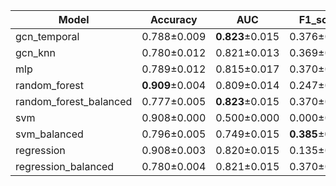 | Model | Accuracy | AUC | F1_score | GMean | Sensitivity | Specificity |
| --- | --- | --- | --- | --- | --- | --- |
| gcn_temporal | 0.788±0.009 | **0.823**±0.015 | 0.376±0.017 | 0.743±0.018 | 0.693±0.034 | 0.798±0.009 | 
| gcn_knn | 0.780±0.012 | 0.821±0.013 | 0.369±0.015 | 0.740±0.016 | 0.695±0.032 | 0.789±0.014 | 
| mlp | 0.789±0.012 | 0.815±0.017 | 0.370±0.018 | 0.732±0.020 | 0.669±0.039 | 0.802±0.015 | 
| random_forest | **0.909**±0.004 | 0.809±0.014 | 0.247±0.037 | 0.399±0.032 | 0.163±0.027 | 0.984±0.003 | 
| random_forest_balanced | 0.777±0.005 | **0.823**±0.015 | 0.370±0.011 | 0.744±0.015 | **0.706**±0.030 | 0.785±0.006 | 
| svm | 0.908±0.000 | 0.500±0.000 | 0.000±0.000 | 0.000±0.000 | 0.000±0.000 | **1.000**±0.000 | 
| svm_balanced | 0.796±0.005 | 0.749±0.015 | **0.385**±0.014 | **0.747**±0.017 | 0.692±0.031 | 0.807±0.006 | 
| regression | 0.908±0.003 | 0.820±0.015 | 0.135±0.034 | 0.277±0.038 | 0.079±0.021 | 0.992±0.003 | 
| regression_balanced | 0.780±0.004 | 0.821±0.015 | 0.370±0.011 | 0.744±0.015 | 0.703±0.032 | 0.787±0.006 | 
